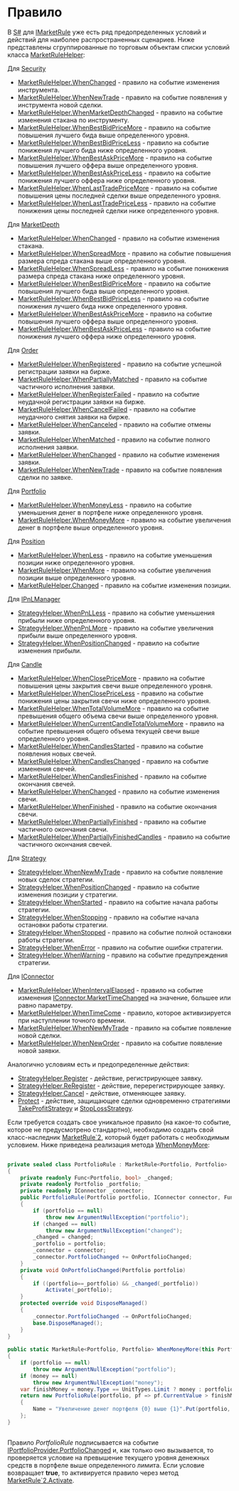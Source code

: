 # Правило

В [S\#](StockSharpAbout.md) для [IMarketRule](xref:StockSharp.Algo.IMarketRule) уже есть ряд предопределенных условий и действий для наиболее распространенных сценариев. Ниже представлены сгруппированные по торговым объектам списки условий класса [MarketRuleHelper](xref:StockSharp.Algo.MarketRuleHelper): 

Для [Security](xref:StockSharp.BusinessEntities.Security)

- [MarketRuleHelper.WhenChanged](xref:StockSharp.Algo.MarketRuleHelper.WhenChanged) \- правило на событие изменения инструмента. 
- [MarketRuleHelper.WhenNewTrade](xref:StockSharp.Algo.MarketRuleHelper.WhenNewTrade) \- правило на событие появления у инструмента новой сделки. 
- [MarketRuleHelper.WhenMarketDepthChanged](xref:StockSharp.Algo.MarketRuleHelper.WhenMarketDepthChanged) \- правило на событие изменения стакана по инструменту. 
- [MarketRuleHelper.WhenBestBidPriceMore](xref:StockSharp.Algo.MarketRuleHelper.WhenBestBidPriceMore) \- правило на событие повышения лучшего бида выше определенного уровня. 
- [MarketRuleHelper.WhenBestBidPriceLess](xref:StockSharp.Algo.MarketRuleHelper.WhenBestBidPriceLess) \- правило на событие понижения лучшего бида ниже определенного уровня. 
- [MarketRuleHelper.WhenBestAskPriceMore](xref:StockSharp.Algo.MarketRuleHelper.WhenBestAskPriceMore) \- правило на событие повышения лучшего оффера выше определенного уровня. 
- [MarketRuleHelper.WhenBestAskPriceLess](xref:StockSharp.Algo.MarketRuleHelper.WhenBestAskPriceLess) \- правило на событие понижения лучшего оффера ниже определенного уровня. 
- [MarketRuleHelper.WhenLastTradePriceMore](xref:StockSharp.Algo.MarketRuleHelper.WhenLastTradePriceMore) \- правило на событие повышения цены последней сделки выше определенного уровня. 
- [MarketRuleHelper.WhenLastTradePriceLess](xref:StockSharp.Algo.MarketRuleHelper.WhenLastTradePriceLess) \- правило на событие понижения цены последней сделки ниже определенного уровня. 

Для [MarketDepth](xref:StockSharp.BusinessEntities.MarketDepth)

- [MarketRuleHelper.WhenChanged](xref:StockSharp.Algo.MarketRuleHelper.WhenChanged) \- правило на событие изменения стакана. 
- [MarketRuleHelper.WhenSpreadMore](xref:StockSharp.Algo.MarketRuleHelper.WhenSpreadMore) \- правило на событие повышения размера спреда стакана выше определенного уровня. 
- [MarketRuleHelper.WhenSpreadLess](xref:StockSharp.Algo.MarketRuleHelper.WhenSpreadLess) \- правило на событие понижения размера спреда стакана ниже определенного уровня. 
- [MarketRuleHelper.WhenBestBidPriceMore](xref:StockSharp.Algo.MarketRuleHelper.WhenBestBidPriceMore) \- правило на событие повышения лучшего бида выше определенного уровня. 
- [MarketRuleHelper.WhenBestBidPriceLess](xref:StockSharp.Algo.MarketRuleHelper.WhenBestBidPriceLess) \- правило на событие понижения лучшего бида ниже определенного уровня. 
- [MarketRuleHelper.WhenBestAskPriceMore](xref:StockSharp.Algo.MarketRuleHelper.WhenBestAskPriceMore) \- правило на событие повышения лучшего оффера выше определенного уровня. 
- [MarketRuleHelper.WhenBestAskPriceLess](xref:StockSharp.Algo.MarketRuleHelper.WhenBestAskPriceLess) \- правило на событие понижения лучшего оффера ниже определенного уровня. 

Для [Order](xref:StockSharp.BusinessEntities.Order)

- [MarketRuleHelper.WhenRegistered](xref:StockSharp.Algo.MarketRuleHelper.WhenRegistered) \- правило на событие успешной регистрации заявки на бирже. 
- [MarketRuleHelper.WhenPartiallyMatched](xref:StockSharp.Algo.MarketRuleHelper.WhenPartiallyMatched) \- правило на событие частичного исполнения заявки. 
- [MarketRuleHelper.WhenRegisterFailed](xref:StockSharp.Algo.MarketRuleHelper.WhenRegisterFailed) \- правило на событие неудачной регистрации заявки на бирже. 
- [MarketRuleHelper.WhenCancelFailed](xref:StockSharp.Algo.MarketRuleHelper.WhenCancelFailed) \- правило на событие неудачного снятия заявки на бирже. 
- [MarketRuleHelper.WhenCanceled](xref:StockSharp.Algo.MarketRuleHelper.WhenCanceled) \- правило на событие отмены заявки. 
- [MarketRuleHelper.WhenMatched](xref:StockSharp.Algo.MarketRuleHelper.WhenMatched) \- правило на событие полного исполнения заявки. 
- [MarketRuleHelper.WhenChanged](xref:StockSharp.Algo.MarketRuleHelper.WhenChanged) \- правило на событие изменения заявки. 
- [MarketRuleHelper.WhenNewTrade](xref:StockSharp.Algo.MarketRuleHelper.WhenNewTrade) \- правило на событие появления сделки по заявке. 

Для [Portfolio](xref:StockSharp.BusinessEntities.Portfolio)

- [MarketRuleHelper.WhenMoneyLess](xref:StockSharp.Algo.MarketRuleHelper.WhenMoneyLess) \- правило на событие уменьшения денег в портфеле ниже определенного уровня. 
- [MarketRuleHelper.WhenMoneyMore](xref:StockSharp.Algo.MarketRuleHelper.WhenMoneyMore) \- правило на событие увеличения денег в портфеле выше определенного уровня. 

Для [Position](xref:StockSharp.BusinessEntities.Position)

- [MarketRuleHelper.WhenLess](xref:StockSharp.Algo.MarketRuleHelper.WhenLess) \- правило на событие уменьшения позиции ниже определенного уровня. 
- [MarketRuleHelper.WhenMore](xref:StockSharp.Algo.MarketRuleHelper.WhenMore) \- правило на событие увеличения позиции выше определенного уровня. 
- [MarketRuleHelper.Changed](xref:StockSharp.Algo.MarketRuleHelper.Changed) \- правило на событие изменения позиции. 

Для [IPnLManager](xref:StockSharp.Algo.PnL.IPnLManager)

- [StrategyHelper.WhenPnLLess](xref:StockSharp.Algo.Strategies.StrategyHelper.WhenPnLLess) \- правило на событие уменьшения прибыли ниже определенного уровня. 
- [StrategyHelper.WhenPnLMore](xref:StockSharp.Algo.Strategies.StrategyHelper.WhenPnLMore) \- правило на событие увеличения прибыли выше определенного уровня. 
- [StrategyHelper.WhenPositionChanged](xref:StockSharp.Algo.Strategies.StrategyHelper.WhenPositionChanged) \- правило на событие изменения прибыли. 

Для [Candle](xref:StockSharp.Algo.Candles.Candle)

- [MarketRuleHelper.WhenClosePriceMore](xref:StockSharp.Algo.MarketRuleHelper.WhenClosePriceMore) \- правило на событие повышения цены закрытия свечи выше определенного уровня. 
- [MarketRuleHelper.WhenClosePriceLess](xref:StockSharp.Algo.MarketRuleHelper.WhenClosePriceLess) \- правило на событие понижения цены закрытия свечи ниже определенного уровня. 
- [MarketRuleHelper.WhenTotalVolumeMore](xref:StockSharp.Algo.MarketRuleHelper.WhenTotalVolumeMore) \- правило на событие превышения общего объема свечи выше определенного уровня. 
- [MarketRuleHelper.WhenCurrentCandleTotalVolumeMore](xref:StockSharp.Algo.MarketRuleHelper.WhenCurrentCandleTotalVolumeMore) \- правило на событие превышения общего объема текущей свечи выше определенного уровня. 
- [MarketRuleHelper.WhenCandlesStarted](xref:StockSharp.Algo.MarketRuleHelper.WhenCandlesStarted) \- правило на событие появления новых свечей. 
- [MarketRuleHelper.WhenCandlesChanged](xref:StockSharp.Algo.MarketRuleHelper.WhenCandlesChanged) \- правило на событие изменения свечей. 
- [MarketRuleHelper.WhenCandlesFinished](xref:StockSharp.Algo.MarketRuleHelper.WhenCandlesFinished) \- правило на событие окончания свечей. 
- [MarketRuleHelper.WhenChanged](xref:StockSharp.Algo.MarketRuleHelper.WhenChanged) \- правило на событие изменения свечи. 
- [MarketRuleHelper.WhenFinished](xref:StockSharp.Algo.MarketRuleHelper.WhenFinished) \- правило на событие окончания свечи. 
- [MarketRuleHelper.WhenPartiallyFinished](xref:StockSharp.Algo.MarketRuleHelper.WhenPartiallyFinished) \- правило на событие частичного окончания свечи. 
- [MarketRuleHelper.WhenPartiallyFinishedCandles](xref:StockSharp.Algo.MarketRuleHelper.WhenPartiallyFinishedCandles) \- правило на событие частичного окончания свечей. 

Для [Strategy](xref:StockSharp.Algo.Strategies.Strategy)

- [StrategyHelper.WhenNewMyTrade](xref:StockSharp.Algo.Strategies.StrategyHelper.WhenNewMyTrade) \- правило на событие появление новых сделок стратегии. 
- [StrategyHelper.WhenPositionChanged](xref:StockSharp.Algo.Strategies.StrategyHelper.WhenPositionChanged) \- правило на событие изменения позиции у стратегии. 
- [StrategyHelper.WhenStarted](xref:StockSharp.Algo.Strategies.StrategyHelper.WhenStarted) \- правило на событие начала работы стратегии. 
- [StrategyHelper.WhenStopping](xref:StockSharp.Algo.Strategies.StrategyHelper.WhenStopping) \- правило на событие начала остановки работы стратегии. 
- [StrategyHelper.WhenStopped](xref:StockSharp.Algo.Strategies.StrategyHelper.WhenStopped) \- правило на событие полной остановки работы стратегии. 
- [StrategyHelper.WhenError](xref:StockSharp.Algo.Strategies.StrategyHelper.WhenError) \- правило на событие ошибки стратегии. 
- [StrategyHelper.WhenWarning](xref:StockSharp.Algo.Strategies.StrategyHelper.WhenWarning) \- правило на событие предупреждения стратегии. 

Для [IConnector](xref:StockSharp.BusinessEntities.IConnector)

- [MarketRuleHelper.WhenIntervalElapsed](xref:StockSharp.Algo.MarketRuleHelper.WhenIntervalElapsed) \- правило на событие изменения [IConnector.MarketTimeChanged](xref:StockSharp.BusinessEntities.IConnector.MarketTimeChanged) на значение, большее или равно параметру. 
- [MarketRuleHelper.WhenTimeCome](xref:StockSharp.Algo.MarketRuleHelper.WhenTimeCome) \- правило, которое активизируется при наступлении точного времени. 
- [MarketRuleHelper.WhenNewMyTrade](xref:StockSharp.Algo.MarketRuleHelper.WhenNewMyTrade) \- правило на событие появление новой сделки. 
- [MarketRuleHelper.WhenNewOrder](xref:StockSharp.Algo.MarketRuleHelper.WhenNewOrder) \- правило на событие появление новой заявки. 

Аналогично условиям есть и предопределенные действия: 

- [StrategyHelper.Register](xref:StockSharp.Algo.Strategies.StrategyHelper.Register) \- действие, регистрирующее заявку. 
- [StrategyHelper.ReRegister](xref:StockSharp.Algo.Strategies.StrategyHelper.ReRegister) \- действие, перерегистрирующее заявку. 
- [StrategyHelper.Cancel](xref:StockSharp.Algo.Strategies.StrategyHelper.Cancel) \- действие, отменяющее заявку. 
- [Protect](xref:Overload:StockSharp.Algo.Strategies.Extensions.Protect) \- действие, защищающее сделки одновременно стратегиями [TakeProfitStrategy](xref:StockSharp.Algo.Strategies.Protective.TakeProfitStrategy) и [StopLossStrategy](xref:StockSharp.Algo.Strategies.Protective.StopLossStrategy). 

Если требуется создать свое уникальное правило (на какое\-то событие, которое не предусмотрено стандартно), необходимо создать свой класс\-наследник [MarketRule\`2](xref:StockSharp.Algo.MarketRule`2), который будет работать с необходимым условием. Ниже приведена реализация метода [WhenMoneyMore](xref:StockSharp.Algo.MarketRuleHelper.WhenMoneyMore): 

```cs
		
private sealed class PortfolioRule : MarketRule<Portfolio, Portfolio>
{
	private readonly Func<Portfolio, bool> _changed;
	private readonly Portfolio _portfolio;
	private readonly IConnector _connector;
	public PortfolioRule(Portfolio portfolio, IConnector connector, Func<Portfolio, bool> changed) : base(portfolio)
	{
		if (portfolio == null)
			throw new ArgumentNullException("portfolio");
		if (changed == null)
			throw new ArgumentNullException("changed");
		_changed = changed;
		_portfolio = portfolio;
		_connector = connector;
		_connector.PortfolioChanged += OnPortfolioChanged;
	}
	private void OnPortfolioChanged(Portfolio portfolio)
	{
		if ((portfolio==_portfolio) && _changed(_portfolio))
			Activate(_portfolio);
	}
	protected override void DisposeManaged()
	{
		_connector.PortfolioChanged -= OnPortfolioChanged;
		base.DisposeManaged();
	}
}
		
public static MarketRule<Portfolio, Portfolio> WhenMoneyMore(this Portfolio portfolio, Unit money)
{
	if (portfolio == null)
		throw new ArgumentNullException("portfolio");
	if (money == null)
		throw new ArgumentNullException("money");
	var finishMoney = money.Type == UnitTypes.Limit ? money : portfolio.CurrentValue + money;
	return new PortfolioRule(portfolio, pf => pf.CurrentValue > finishMoney)
	{
		Name = "Увеличение денег портфеля {0} выше {1}".Put(portfolio, finishMoney)
	};
}
		
```

Правило *PortfolioRule* подписывается на событие [IPortfolioProvider.PortfolioChanged](xref:StockSharp.BusinessEntities.IPortfolioProvider.PortfolioChanged) и, как только оно вызывается, то проверяется условие на превышение текущего уровня денежных средств в портфеле выше определенного лимита. Если условие возвращает **true**, то активируется правило через метод [MarketRule\`2.Activate](xref:StockSharp.Algo.MarketRule`2.Activate). 
